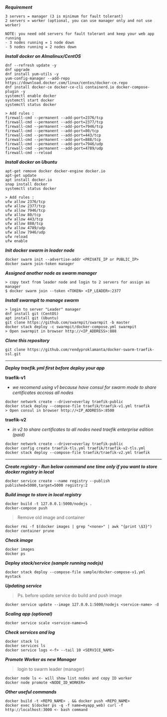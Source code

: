 ***Requirement***

```
3 servers = manager (3 is minimum for fault tolerant)
2 servers = worker (optional, you can use manager only and not use worker)

NOTE: you need odd servers for fault tolerant and keep your web app running
- 3 nodes running = 1 node down
- 5 nodes running = 2 nodes down
```

***Install docker on Almalinux/CentOS***

```
dnf --refresh update -y
dnf upgrade
dnf install yum-utils -y
yum-config-manager --add-repo https://download.docker.com/linux/centos/docker-ce.repo
dnf install docker-ce docker-ce-cli containerd.io docker-compose-plugin -y
systemctl enable docker
systemctl start docker
systemctl status docker
```

```
> Add rules :
firewall-cmd --permanent --add-port=2376/tcp
firewall-cmd --permanent --add-port=2377/tcp
firewall-cmd --permanent --add-port=7946/tcp
firewall-cmd --permanent --add-port=80/tcp
firewall-cmd --permanent --add-port=443/tcp
firewall-cmd --permanent --add-port=888/tcp
firewall-cmd --permanent --add-port=7946/udp
firewall-cmd --permanent --add-port=4789/udp
firewall-cmd --reload
```

***Install docker on Ubuntu***

```
apt-get remove docker docker-engine docker.io
apt-get update
apt install docker.io
snap install docker
systemctl status docker
```

```
> Add rules :
ufw allow 2376/tcp
ufw allow 2377/tcp 
ufw allow 7946/tcp
ufw allow 80/tcp
ufw allow 443/tcp
ufw allow 888/tcp
ufw allow 4789/udp
ufw allow 7946/udp
ufw reload
ufw enable
```

***Init docker swarm in leader node***

```
docker swarm init --advertise-addr <PRIVATE_IP or PUBLIC_IP>
docker swarm join-token manager
```


***Assigned another node as swarm manager***

```
> copy text from leader node and login to 2 servers for assign as manager
$ docker swarm join --token <TOKEN> <IP_LEADER>:2377
```

***Install swarmpit to manage swarm***

```
> login to server "Leader" manager
dnf install git (CentOS)
apt install git (Ubuntu)
git clone https://github.com/swarmpit/swarmpit -b master
docker stack deploy -c swarmpit/docker-compose.yml swarmpit
> Open swarmpit in browser http://<IP_ADDRESS>:888
```

***Clone this repository***
```
git clone https://github.com/rendyproklamanta/docker-swarm-traefik-ssl.git
```

<hr>

***Deploy traefik.yml first before deploy your app***

**traefik-v1**
* *we recomend using v1 because have consul for swarm mode to share certificates accross all nodes*
```
docker network create --driver=overlay traefik-public
docker stack deploy --compose-file traefik/traefik-v1.yml traefik
> Open consul in browser http://<IP_ADDRESS>:8500
```

**traefik-v2**
* *in v2 to share certificates to all nodes need traefik enterprise edition (paid)*
```
docker network create --driver=overlay traefik-public
docker config create traefik-tls.yml traefik/traefik-v2-tls.yml
docker stack deploy --compose-file traefik/traefik-v2.yml traefik
```

<hr>

***Create registry - Run below command one time only if you want to store docker registry in local***

```
docker service create --name registry --publish published=5000,target=5000 registry:2
```

***Build image to store in local registry***

```
docker build -t 127.0.0.1:5000/nodejs .
docker-compose push
```

> Remove old image and container

```
docker rmi -f $(docker images | grep "<none>" | awk "{print \$3}")
docker container prune
```

***Check image***

```
docker images
docker ps
```

***Deploy stack/service (sample running nodejs)***

```
docker stack deploy --compose-file sample/docker-compose-v1.yml mystack
```

***Updating service***
> Ps. before update service do build and push image

```
docker service update --image 127.0.0.1:5000/nodejs <service-name> -d
```

***Scaling app (optional)***

```
docker service scale <service-name>=5
```

***Check services and log***

```
docker stack ls
docker services ls
docker service logs <-f> --tail 10 <SERVICE_NAME>
```

***Promote Worker as new Manager***
> login to swarm leader (manager)
```
docker node ls <- will show list nodes and copy ID worker
docker node promote <NODE_ID_WORKER>
```

***Other useful commands***
```
docker build -t <REPO_NAME> . && docker push <REPO_NAME>
docker exec $(docker ps -q -f name=myapp_web) curl -f http://localhost:3000 <- bash command
```
